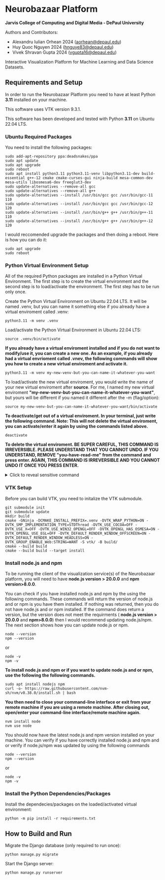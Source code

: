 # Neurobazaar Platform  
**Jarvis College of Computing and Digital Media - DePaul University**  

Authors and Contributors:
- Alexandru Iulian Orhean 2024 (aorhean@depaul.edu)  
- Huy Quoc Nguyen 2024 (hnguye83@depaul.edu)  
- Vivek Shravan Gupta 2024 (vgupta16@depaul.edu)  

Interactive Visualization Platform for Machine Learning and Data Science Datasets.

## Requirements and Setup

In order to run the Neurobazaar Platform you need to have at least Python **3.11** installed on your machine.

This software uses VTK version 9.3.1.

This software has been developed and tested with Python **3.11** on Ubuntu 22.04 LTS.

### Ubuntu Required Packages

You need to install the following packages:

```
sudo add-apt-repository ppa:deadsnakes/ppa
sudo apt update
sudo apt upgrade
sudo reboot
sudo apt install python3.11 python3.11-venv libpython3.11-dev build-essential g++-12 cmake cmake-curses-gui ninja-build mesa-common-dev mesa-utils libosmesa6-dev freeglut3-dev 
sudo update-alternatives --remove-all gcc
sudo update-alternatives --remove-all g++
sudo update-alternatives --install /usr/bin/gcc gcc /usr/bin/gcc-11 110
sudo update-alternatives --install /usr/bin/gcc gcc /usr/bin/gcc-12 120
sudo update-alternatives --install /usr/bin/g++ g++ /usr/bin/g++-11 110
sudo update-alternatives --install /usr/bin/g++ g++ /usr/bin/g++-12 120
```
I would reccomended upgrade the packages and then doing a reboot. Here is how you can do it:
```
sudo apt upgrade
sudo reboot
```

### Python Virtual Environment Setup

All of the required Python packages are installed in a Python Virtual Environment. The first step is to create the virtual environment and the second step is to load/activate the environment. The first step has to be run only once.

Create the Python Virtual Environment on Ubuntu 22.04 LTS. It will be named .venv, but you can name it something else if you already have a virtual enviroment called .venv:  
```
python3.11 -m venv .venv
```

Load/activate the Python Virtual Environment in Ubuntu 22.04 LTS: 
```
source .venv/bin/activate
```

**If you already have a virtual enviroment installed and if you do not want to modify/use it, you can create a new one. As an example, if you already had a virtual envrioment called .vnev, the following commands will show you how to create a new virtual enviroment and activate it.**

```
python3.11 -m venv my-new-venv-but-you-can-name-it-whatever-you-want
```
To load/activate the new virtual enviroment, you would write the name of your new virtual enviroment after **source**. For me, I named my new virtual enviroment **"my-new-venv-but-you-can-name-it-whatever-you-want"**, but yours will be different if you named it different after the -m (flag/option): 

```
source my-new-venv-but-you-can-name-it-whatever-you-want/bin/activate
```

**To deactivate/get out of a virtual enviroment. In your terminal, just write the following command. Note: This will not delete the virtual enviroment, you can activate/enter it again by using the commands listed above.**

```
deactivate
```

**To delete the virtual enviroment. BE SUPER CAREFUL, THIS COMMAND IS IRREVERSIBLE. PLEASE UNDERSTAND THAT YOU CANNOT UNDO. IF YOU UNDERSTAND, REMOVE "you-have-read-me" from the command and press enter. AGAIN, THIS COMMAND IS IRREVERSIBLE AND YOU CANNOT UNDO IT ONCE YOU PRESS ENTER.**
<details>
    <summary>Click to reveal sensitive command</summary>

    
    you-have-read-me rm -rf my-new-venv-but-you-can-name-it-whatever-you-want
    

</details>

### VTK Setup

Before you can build VTK, you need to initalize the VTK submodule.

```
git submodule init
git submodule update
mkdir build
cmake -GNinja -DCMAKE_INSTALL_PREFIX=.venv -DVTK_WRAP_PYTHON=ON -DVTK_SMP_IMPLEMENTATION_TYPE=STDThread -DVTK_USE_COCOA=OFF -DVTK_USE_X=OFF -DVTK_USE_WIN32_OPENGL=OFF -DVTK_OPENGL_HAS_OSMESA=ON -DVTK_OPENGL_USE_EGL=OFF -DVTK_DEFAULT_RENDER_WINDOW_OFFSCREEN=ON -DVTK_DEFAULT_RENDER_WINDOW_HEADLESS=ON -DVTK_GROUP_ENABLE_Web:STRING=WANT -S vtk/ -B build/
cmake --build build
cmake --build build --target install
```

### Install node.js and npm
To be running the client of the visualization service(s) of the Neurobazaar platform, you will need to have **node.js version > 20.0.0** and **npm version>8.0.0**.

You can check if you have installed node.js and npm by the using the following commands. These commands will return the version of node.js and or npm is you have them installed. If nothing was returned, then you do not have node.js and or npm installed. If the command does return a version, but the version does not meet the requirments ( **node.js version > 20.0.0** and **npm>8.0.0**) then I would recommend updating node.js/npm. The next section shows how you can update node.js or npm.

```
node --version
npm --version
```
or

```
node -v
npm -v
```

**To install node.js and npm or if you want to update node.js and or npm, use the following the following commands.**

```
sudo apt install nodejs npm
curl -o- https://raw.githubusercontent.com/nvm-sh/nvm/v0.38.0/install.sh | bash
```

**You then need to close your command-line interface or exit from your remote machine if you are using a remote machine. After closing out, open/enter your command-line interface/remote machine again.** 

```
nvm install node
nvm use node
```

You should now have the latest node.js and npm version installed on your machine. You can verify if you have correctly installed node.js and npm and or verify if node.js/npm was updated by using the following commands

```
node --version
npm --version
```
or

```
node -v
npm -v
```

### Install the Python Dependencies/Packages

Install the dependecies/packages on the loaded/activated virtual environment:
```
python -m pip install -r requirements.txt
```

## How to Build and Run

Migrate the Django database (only required to run once):
```
python manage.py migrate
```

Start the Django server:
```
python manage.py runserver   
```